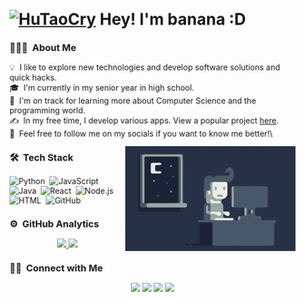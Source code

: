 # <a href="https://emoji.gg/emoji/6949-gawrgurawavebackgroundless"><img src="https://cdn.discordapp.com/emojis/879143510807306240.png?size=128" width="48px" height="48px" alt="HuTaoCry"></a> Hey! I'm banana :D

### 👨🏻‍💻 &nbsp;About Me

💡 &nbsp;I like to explore new technologies and develop software solutions and quick hacks.\
🎓 &nbsp;I'm currently in my senior year in high school.\
🌱 &nbsp;I'm on track for learning more about Computer Science and the programming world.\
✍️ &nbsp;In my free time, I develop various apps. View a popular project [here](htps://dsc.gg/uwubot).\
💬 &nbsp;Feel free to follow me on my socials if you want to know me better!\

<img alt="Night Coding" src="https://raw.githubusercontent.com/AVS1508/AVS1508/master/assets/Night-Coding.gif" align="right"/>

### 🛠 &nbsp;Tech Stack

![Python](https://img.shields.io/badge/-Python-05122A?style=flat&logo=python)&nbsp;
![JavaScript](https://img.shields.io/badge/-JavaScript-05122A?style=flat&logo=javascript)&nbsp;
![Java](https://img.shields.io/badge/-Java-05122A?style=flat&logo=Java&logoColor=FFA518)&nbsp;
![React](https://img.shields.io/badge/-React-05122A?style=flat&logo=react)&nbsp;
![Node.js](https://img.shields.io/badge/-Node.js-05122A?style=flat&logo=node.js)&nbsp;
![HTML](https://img.shields.io/badge/-HTML-05122A?style=flat&logo=HTML5)&nbsp;
![GitHub](https://img.shields.io/badge/-GitHub-05122A?style=flat&logo=github)&nbsp;

### ⚙️ &nbsp;GitHub Analytics

<p align="center">
<a href="https://github.com/AVS1508">
  <img height="180em" src="https://github-readme-stats-eight-theta.vercel.app/api?username=AVS1508&show_icons=true&theme=algolia&include_all_commits=true&count_private=true"/>
  <img height="180em" src="https://github-readme-stats-eight-theta.vercel.app/api/top-langs/?username=AVS1508&layout=compact&langs_count=8&theme=algolia"/>
</a>
</p>

### 🤝🏻 &nbsp;Connect with Me

<p align="center">
<a href="https://discord.gg/vCMEmNJ"><img src="https://media.discordapp.net/attachments/520734295112024064/895297238484525056/discord_logo_icon_181298.png?width=473&height=473"/></a>
<a href="https://twitter.com/itzbananauwu"><img src="https://media.discordapp.net/attachments/520734295112024064/895297536997343272/twitter-logo-vector-png-clipart-1.png?width=473&height=473"/></a>
<a href="mailto:datbananaboi21@gmail.com"><img src="https://img.shields.io/badge/-avsingh@umass.edu-D14836?style=flat&logo=Gmail&logoColor=white"/></a>
<a href="https://www.instagram.com/eric.da.banana.boi/"><img src="https://img.shields.io/badge/-@adityavs__-E4405F?style=flat&logo=Instagram&logoColor=white"/></a>
</p>

